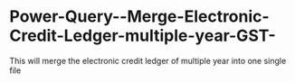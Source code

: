 # Power-Query--Merge-Electronic-Credit-Ledger-multiple-year-GST-
This will merge the electronic credit ledger of multiple year into one single file
